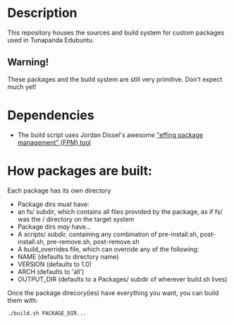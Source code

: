 # Description
This repository houses the sources and build system for custom packages used in Tunapanda Edubuntu.

## Warning!
These packages and the build system are still very primitive. Don't expect much yet!

# Dependencies 
* The build script uses Jordan Dissel's awesome ["effing package management" (FPM) tool](https://www.github.com/jordandissel/fpm/)

# How packages are built:
Each package has its own directory
* Package dirs *must* have:
 * an fs/ subdir, which contains all files provided by the package, as if fs/ was the / directory on the target system
* Package dirs *may* have...
 * A scripts/ subdir, containing any combination of pre-install.sh, post-install.sh, pre-remove.sh, post-remove.sh
 * A build_overrides file, which can override any of the following:
  * NAME 	(defaults to directory name)
  * VERSION 	(defaults to 1.0)
  * ARCH 	(defaults to 'all')
  * OUTPUT_DIR	(defaults to a Packages/ subdir of wherever build.sh lives)


Once the package direcory(ies) have everything you want, you can build them with:

```
./build.sh PACKAGE_DIR...
```
